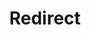 ﻿---
layout: src/layouts/Redirect.astro
title: Redirect
redirect: https://octopus.com/docs/deployments/kubernetes/kubectl
pubDate:  2023-01-01
navSearch: false
navSitemap: false
navMenu: false
---
